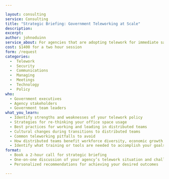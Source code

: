 ```yaml
---

layout: consulting
service: Consulting
title: "Strategic Briefing: Government Teleworking at Scale"
description: 
excerpt: 
author: johnoduinn
service_about: For agencies that are adopting telework for immediate safety considerations — or considering the benefits of extended teleworking at scale — there are many practical questions about operations, communications, and implementation. We apply years of experience with distributed teams and serving government to provide personalized recommendations for your agency’s telework goals and next steps. Ask us anything!
cost: $1400 for a two hour session
form: /request
categories:
  -  Telework
  -  Security
  -  Communications
  -  Managing
  -  Meetings
  -  Technology
  -  Policy
who:
  - Government executives
  - Agency stakeholders
  - Government team leaders
what_you_learn:
  - Identify strengths and weaknesses of your telework policy
  - Strategies for re-thinking your office space usage
  - Best practices for working and leading in distributed teams
  - Cultural changes during transitions to distributed teams
  - Common teleworking pitfalls to avoid
  - How distributed teams benefit workforce diversity, economic growth, and disaster planning
  - Identify what training or tools are needed to accomplish your goals
format:
  - Book a 2-hour call for strategic briefing
  - One-on-one discussion of your agency’s telework situation and challenges
  - Personalized recommendations for achieving your desired outcomes

---
```

